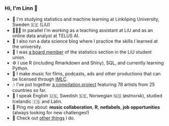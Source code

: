 ### Hi, I'm Linn 👋 

- 🌱 I'm studying statistics and machine learning at Linköping University, Sweden 🇸🇪 (LiU)
- 👩🏼‍🏫 In parallel I'm working as a teaching assistant at LiU and as an online data analyst at TELUS AI.
- 📝 I also run a data science blog where I practice the skills I learned at the university.
- 🏢 I was [a board member](https://github.com/linfri/Certificates/blob/main/ub.statlin.eng.pdf) of the statistics section in the LiU student union.
- ⚙️ I use R (including Rmarkdown and Shiny), SQL, and currently learning Python.
- 🎹 I make music for films, podcasts, ads and other productions that can be licensed through [IMLC](https://imlcollective.uk).
- 🎶 I've put together [a compilation project](https://kalaminerecords.com/intent/) featuring 78 artists from 25 countries so far.
- 👅 I speak English 🇺🇸, Swedish 🇸🇪, Norwegian 🇳🇴 (østnorsk), studied Icelandic 🇮🇸 and Latin.
- 💬 Ping me about: **music collaboration**, **R**, **netlabels**, **job opportunities** (always looking for new challenges!)
- 👀 Check out [other things](https://linktr.ee/linfri) I do.
